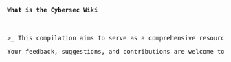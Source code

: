
<pre>

<h4>What is the Cybersec Wiki</h4>

>_ This compilation aims to serve as a comprehensive resource for essential cybersecurity terms, abbreviations, tools, news, magazines, troubleshooting tips, and more. It is designed to be a valuable reference for anyone interested in cybersecurity, offering up-to-date information on security threats, certifications, the NIST framework, and other critical topics.

Your feedback, suggestions, and contributions are welcome to enhance the quality and usefulness of this compendium. Together, we can keep this resource current and relevant for the ever-evolving field of cybersecurity.

</pre>